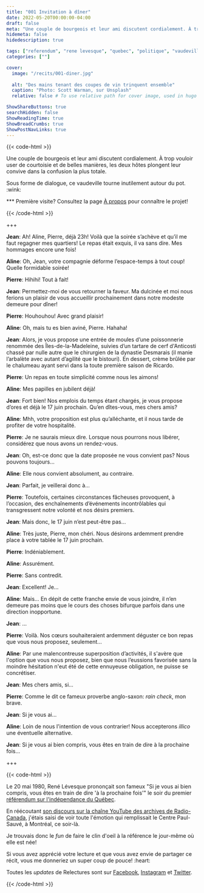 ```yaml
---
title: "001 Invitation à dîner"
date: 2022-05-20T00:00:00-04:00
draft: false
meta: "Une couple de bourgeois et leur ami discutent cordialement. À trop vouloir user de courtoisie et de belles manières, les deux hôtes plongent leur convive dans la confusion la plus totale."
hidemeta: false
hidedescription: true

tags: ["referendum", "rene levesque", "quebec", "politique", "vaudeville"]
categories: [""]

cover:
  image: "/recits/001-diner.jpg"
  
  alt: "Des mains tenant des coupes de vin trinquent ensemble"
  caption: "Photo: Scott Warman, sur Unsplash"
  relative: false # To use relative path for cover image, used in hugo Page-bundles

ShowShareButtons: true
searchHidden: false
ShowReadingTime: true
ShowBreadCrumbs: true
ShowPostNavLinks: true
---
```

{{< code-html >}} 
<div class="contexte">
<p>Une couple de bourgeois et leur ami discutent cordialement. À trop vouloir user de courtoisie et de belles manières, les deux hôtes plongent leur convive dans la confusion la plus totale.</p>
<p>Sous forme de dialogue, ce vaudeville tourne inutilement autour du pot. :wink:</p>
<p>*** Première visite? Consultez la page <a href="/apropos" target="_blank">À propos</a> pour connaître le projet!</p>

</div>
{{< /code-html >}}

+++

**Jean**: Ah! Aline, Pierre, déjà 23h! Voilà que la soirée s’achève et qu’il me faut regagner mes quartiers! Le repas était exquis, il va sans dire. Mes hommages encore une fois!

**Aline**: Oh, Jean, votre compagnie déforme l’espace-temps à tout coup! Quelle formidable soirée!

**Pierre**: Hihihi! Tout à fait!

**Jean**: Permettez-moi de vous retourner la faveur. Ma dulcinée et moi nous ferions un plaisir de vous accueillir prochainement dans notre modeste demeure pour dîner! 

**Pierre**: Houhouhou! Avec grand plaisir!

**Aline**: Oh, mais tu es bien aviné, Pierre. Hahaha!

**Jean**: Alors, je vous propose une entrée de moules d’une poissonnerie renommée des Îles-de-la-Madeleine, suivies d’un tartare de cerf d'Anticosti chassé par nulle autre que le chirurgien de la dynastie Desmarais (il manie l’arbalète avec autant d’agilité que le bistouri). En dessert, crème brûlée par le chalumeau ayant servi dans la toute première saison de Ricardo.

**Pierre**: Un repas en toute simplicité comme nous les aimons!

**Aline**: Mes papilles en jubilent déjà!

**Jean**: Fort bien! Nos emplois du temps étant chargés, je vous propose d’ores et déjà le 17 juin prochain. Qu’en dîtes-vous, mes chers amis?

**Aline**: Mhh, votre proposition est plus qu’alléchante, et il nous tarde de profiter de votre hospitalité.

**Pierre**: Je ne saurais mieux dire. Lorsque nous pourrons nous libérer, considérez que nous avons un rendez-vous.

**Jean**: Oh, est-ce donc que la date proposée ne vous convient pas? Nous pouvons toujours…

**Aline**: Elle nous convient absolument, au contraire. 

**Jean**: Parfait, je veillerai donc à…

**Pierre**: Toutefois, certaines circonstances fâcheuses provoquent, à l’occasion, des enchaînements d’événements incontrôlables qui transgressent notre volonté et nos désirs premiers.

**Jean**: Mais donc, le 17 juin n’est peut-être pas…

**Aline**: Très juste, Pierre, mon chéri. Nous désirons ardemment prendre place à votre tablée le 17 juin prochain.

**Pierre**: Indéniablement.

**Aline**: Assurément.

**Pierre**: Sans contredit.

**Jean**: Excellent! Je…

**Aline**: Mais… En dépit de cette franche envie de vous joindre, il n’en demeure pas moins que le cours des choses bifurque parfois dans une direction inopportune.

**Jean**: …

**Pierre**: Voilà. Nos cœurs souhaiteraient ardemment déguster ce bon repas que vous nous proposez, seulement…

**Aline**: Par une malencontreuse superposition d’activités, il s'avère que l'option que vous nous proposez, bien que nous l’eussions favorisée sans la moindre hésitation n'eut été de cette ennuyeuse obligation, ne puisse se concrétiser.

**Jean**: Mes chers amis, si…

**Pierre**: Comme le dit ce fameux proverbe anglo-saxon: _rain check_, mon brave.

**Jean**: Si je vous ai…

**Aline**: Loin de nous l'intention de vous contrarier! Nous accepterons _illico_ une éventuelle alternative.

**Jean**: Si je vous ai bien compris, vous êtes en train de dire à la prochaine fois…

+++

{{< code-html >}} 
<div class="contexte">
<p>Le 20 mai 1980, René Lévesque prononçait son fameux "Si je vous ai bien compris, vous êtes en train de dire 'à la prochaine fois'" le soir du premier <a href="https://www.thecanadianencyclopedia.ca/fr/article/referendum-du-quebec-1980" target="_blank">référendum sur l'indépendance du Québec</a>.</p>
<p>En réécoutant <a href="https://www.youtube.com/watch?v=Xe4NHkDK2bM" target="_blank">son discours sur la chaîne YouTube des archives de Radio-Canada</a>, j'étais saisi de voir toute l'émotion qui remplissait le Centre Paul-Sauvé, à Montréal, ce soir-là.</p>
<p>Je trouvais donc le <em>fun</em> de faire le clin d'oeil à la référence le jour-même où elle est née!</p>
<p>Si vous avez apprécié votre lecture et que vous avez envie de partager ce récit, vous me donneriez un super coup de pouce! :heart:</p>

<p>Toutes les <em>updates</em> de Relectures sont sur <a href="https://www.facebook.com/relectures.ca" target="_blank">Facebook</a>, <a href="https://www.instagram.com/relectures/" target="_blank">Instagram</a> et <a href="https://twitter.com/relectures_" target="_blank">Twitter</a>.</p>
</div>
{{< /code-html >}}